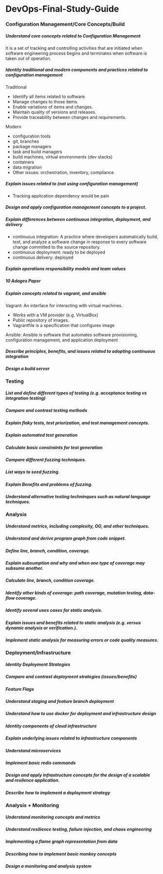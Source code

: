 # DevOps-Final-Study-Guide

### Configuration Management/Core Concepts/Build


<h5> Understand core concepts related to Configuration Management </h5>
It is a set of tracking and controlling activities that are initiated when software engineering process begins and terminates when software is taken out of operation.
<h5> Identity traditional and modern components and practices related to configuration management</h5>

Traditional <br>
- Identify all items related to software.
- Manage changes to those items.
- Enable variations of items and changes. 
- Maintain quality of versions and releases.
- Provide traceability between changes and requirements.

Modern <br>

- configuration tools
- git, branches
- package managers
- task and build managers
- build machines, virtual environments (dev stacks)
- containers
- data migration
- Other issues: orchestration, inventory, compliance
<h5> Explain issues related to (not using configuration management)</h5>

- Tracking application dependency would be pain

<h5> Design and apply configuration management concepts to a project.</h5>
<h5> Explain differences between continuous integration, deployment, and delivery</h5>

- continuous integration: A practice where developers automatically build, test, and analyze a software change in response to every software change committed to the source repository.
- continuous deployment: ready to be deployed
- continuous delivery: deployed
<h5> Explain operations responsibility models and team values</h5>
<h5> 10 Adages Paper</h5>
<h5> Explain concepts related to vagrant, and ansible</h5>
Vagrant: An interface for interacting with virtual machines.

- Works with a VM provider (e.g. VirtualBox)
- Public repository of images.
- Vagrantfile is a specification that configures image

Ansible: Ansible is software that automates software provisioning, configuration management, and application deployment

<h5> Describe principles, benefits, and issues related to adopting continuous integration</h5>
<h5> Design a build server</h5>

### Testing

<h5> List and define different types of testing (e.g. acceptance testing vs integration testing)</h5>
<h5> Compare and contrast testing methods</h5>
<h5> Explain flaky tests, test priorization, and test management concepts.</h5>
<h5> Explain automated test generation </h5>
<h5> Calculate basic constraints for test generation</h5>
<h5> Compare different fuzzing techniques.</h5>
<h5> List ways to seed fuzzing.</h5>
<h5> Explain Benefits and problems of fuzzing.</h5>
<h5> Understand alternative testing techninques such as natural language techniques.</h5>

### Analysis

<h5> Understand metrics, including complexity, OO, and other techniques.</h5>
<h5> Understand and derive program graph from code snippet.</h5>
<h5> Define line, branch, condition, coverage.</h5>
<h5> Explain subsumption and why and when one type of coverage may subsume another.</h5>
<h5> Calculate line, branch, condition coverage.</h5>
<h5> Identify other kinds of coverage: path coverage, mutation testing, data-flow coverage.</h5>
<h5> Identify several uses cases for static analysis.</h5>
<h5> Explain issues and benefits related to static analysis (e.g. versus dynamic analysis or verification.).</h5>
<h5> Implement static analysis for measuring errors or code quality measures.</h5>


### Deployment/Infrastructure

<h5> Identity Deployment Strategies</h5>
<h5> Compare and contrast deployment strategies (issues/benefits)</h5>
<h5> Feature Flags</h5>
<h5> Understand staging and feature branch deployment</h5>
<h5> Understand how to use docker for deployment and infrastructure design</h5>
<h5> Identity components of cloud infrastructure</h5>
<h5> Explain underlying issues related to infrastructure components</h5>
<h5> Understand microservices</h5>
<h5> Implement basic redis commands</h5>
<h5> Design and apply infrastructure concepts for the design of a scalable and resilence application.</h5>
<h5> Describe how to implement a deployment strategy</h5>

### Analysis + Monitoring

<h5> Understand monitoring concepts and metrics</h5>
<h5> Understand resilience testing, failure injection, and chaos engineering</h5>
<h5> Implementing a flame graph representation from data</h5>
<h5> Describing how to implement basic monkey concepts</h5>
<h5> Design a monitoring and analysis system</h5>
